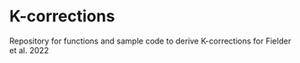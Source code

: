 # K-corrections
Repository for functions and sample code to derive K-corrections for Fielder et al. 2022
